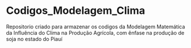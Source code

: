 # Codigos_Modelagem_Clima
Repositorio criado para armazenar os codigos da Modelagem Matemática da Influência do Clima na Produção Agrícola, com ênfase na produção de soja no estado do Piauí
